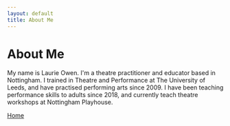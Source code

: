 ```yaml
---
layout: default
title: About Me
---
```

# About Me
<p class="vcard">
My name is <span class="fn">Laurie Owen</span>. I'm a <span class="title">theatre practitioner</span> and educator based in <span class="locality">Nottingham</span>. I trained in Theatre and Performance at The University of Leeds, and have practised performing arts since 2009. I have been teaching performance skills to adults since 2018, and currently teach theatre workshops at Nottingham Playhouse.

<a rel="me" class="url" href="https://improvlaurie.co.uk/">Home</a>
</p>